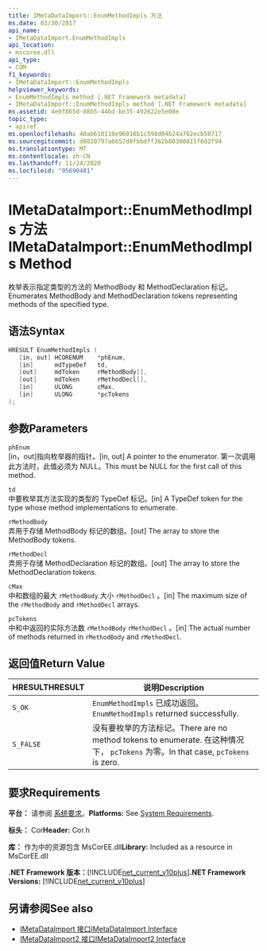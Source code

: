 ```yaml
---
title: IMetaDataImport::EnumMethodImpls 方法
ms.date: 03/30/2017
api_name:
- IMetaDataImport.EnumMethodImpls
api_location:
- mscoree.dll
api_type:
- COM
f1_keywords:
- IMetaDataImport::EnumMethodImpls
helpviewer_keywords:
- EnumMethodImpls method [.NET Framework metadata]
- IMetaDataImport::EnumMethodImpls method [.NET Framework metadata]
ms.assetid: 4e0f865d-88b5-44bd-be35-492622e5e08e
topic_type:
- apiref
ms.openlocfilehash: 40ab610110e96018b1c598d04b24a762ecb50717
ms.sourcegitcommit: d8020797a6657d0fbbdff362b80300815f682f94
ms.translationtype: MT
ms.contentlocale: zh-CN
ms.lasthandoff: 11/24/2020
ms.locfileid: "95690481"
---
```

# <a name="imetadataimportenummethodimpls-method"></a><span data-ttu-id="434cd-102">IMetaDataImport::EnumMethodImpls 方法</span><span class="sxs-lookup"><span data-stu-id="434cd-102">IMetaDataImport::EnumMethodImpls Method</span></span>

<span data-ttu-id="434cd-103">枚举表示指定类型的方法的 MethodBody 和 MethodDeclaration 标记。</span><span class="sxs-lookup"><span data-stu-id="434cd-103">Enumerates MethodBody and MethodDeclaration tokens representing methods of the specified type.</span></span>  
  
## <a name="syntax"></a><span data-ttu-id="434cd-104">语法</span><span class="sxs-lookup"><span data-stu-id="434cd-104">Syntax</span></span>  
  
```cpp  
HRESULT EnumMethodImpls (  
   [in, out] HCORENUM    *phEnum,
   [in]      mdTypeDef   td,
   [out]     mdToken     rMethodBody[],
   [out]     mdToken     rMethodDecl[],
   [in]      ULONG       cMax,
   [in]      ULONG       *pcTokens  
);  
```  
  
## <a name="parameters"></a><span data-ttu-id="434cd-105">参数</span><span class="sxs-lookup"><span data-stu-id="434cd-105">Parameters</span></span>  

 `phEnum`  
 <span data-ttu-id="434cd-106">[in，out]指向枚举器的指针。</span><span class="sxs-lookup"><span data-stu-id="434cd-106">[in, out] A pointer to the enumerator.</span></span> <span data-ttu-id="434cd-107">第一次调用此方法时，此值必须为 NULL。</span><span class="sxs-lookup"><span data-stu-id="434cd-107">This must be NULL for the first call of this method.</span></span>  
  
 `td`  
 <span data-ttu-id="434cd-108">中要枚举其方法实现的类型的 TypeDef 标记。</span><span class="sxs-lookup"><span data-stu-id="434cd-108">[in] A TypeDef token for the type whose method implementations to enumerate.</span></span>  
  
 `rMethodBody`  
 <span data-ttu-id="434cd-109">弄用于存储 MethodBody 标记的数组。</span><span class="sxs-lookup"><span data-stu-id="434cd-109">[out] The array to store the MethodBody tokens.</span></span>  
  
 `rMethodDecl`  
 <span data-ttu-id="434cd-110">弄用于存储 MethodDeclaration 标记的数组。</span><span class="sxs-lookup"><span data-stu-id="434cd-110">[out] The array to store the MethodDeclaration tokens.</span></span>  
  
 `cMax`  
 <span data-ttu-id="434cd-111">中和数组的最大 `rMethodBody` 大小 `rMethodDecl` 。</span><span class="sxs-lookup"><span data-stu-id="434cd-111">[in] The maximum size of the `rMethodBody` and `rMethodDecl` arrays.</span></span>  
  
 `pcTokens`  
 <span data-ttu-id="434cd-112">中和中返回的实际方法数 `rMethodBody` `rMethodDecl` 。</span><span class="sxs-lookup"><span data-stu-id="434cd-112">[in] The actual number of methods returned in `rMethodBody` and `rMethodDecl`.</span></span>  
  
## <a name="return-value"></a><span data-ttu-id="434cd-113">返回值</span><span class="sxs-lookup"><span data-stu-id="434cd-113">Return Value</span></span>  
  
|<span data-ttu-id="434cd-114">HRESULT</span><span class="sxs-lookup"><span data-stu-id="434cd-114">HRESULT</span></span>|<span data-ttu-id="434cd-115">说明</span><span class="sxs-lookup"><span data-stu-id="434cd-115">Description</span></span>|  
|-------------|-----------------|  
|`S_OK`|<span data-ttu-id="434cd-116">`EnumMethodImpls` 已成功返回。</span><span class="sxs-lookup"><span data-stu-id="434cd-116">`EnumMethodImpls` returned successfully.</span></span>|  
|`S_FALSE`|<span data-ttu-id="434cd-117">没有要枚举的方法标记。</span><span class="sxs-lookup"><span data-stu-id="434cd-117">There are no method tokens to enumerate.</span></span> <span data-ttu-id="434cd-118">在这种情况下， `pcTokens` 为零。</span><span class="sxs-lookup"><span data-stu-id="434cd-118">In that case, `pcTokens` is zero.</span></span>|  
  
## <a name="requirements"></a><span data-ttu-id="434cd-119">要求</span><span class="sxs-lookup"><span data-stu-id="434cd-119">Requirements</span></span>  

 <span data-ttu-id="434cd-120">**平台：** 请参阅 [系统要求](../../get-started/system-requirements.md)。</span><span class="sxs-lookup"><span data-stu-id="434cd-120">**Platforms:** See [System Requirements](../../get-started/system-requirements.md).</span></span>  
  
 <span data-ttu-id="434cd-121">**标头：** Cor</span><span class="sxs-lookup"><span data-stu-id="434cd-121">**Header:** Cor.h</span></span>  
  
 <span data-ttu-id="434cd-122">**库：** 作为中的资源包含 MsCorEE.dll</span><span class="sxs-lookup"><span data-stu-id="434cd-122">**Library:** Included as a resource in MsCorEE.dll</span></span>  
  
 <span data-ttu-id="434cd-123">**.NET Framework 版本：**[!INCLUDE[net_current_v10plus](../../../../includes/net-current-v10plus-md.md)]</span><span class="sxs-lookup"><span data-stu-id="434cd-123">**.NET Framework Versions:** [!INCLUDE[net_current_v10plus](../../../../includes/net-current-v10plus-md.md)]</span></span>  
  
## <a name="see-also"></a><span data-ttu-id="434cd-124">另请参阅</span><span class="sxs-lookup"><span data-stu-id="434cd-124">See also</span></span>

- [<span data-ttu-id="434cd-125">IMetaDataImport 接口</span><span class="sxs-lookup"><span data-stu-id="434cd-125">IMetaDataImport Interface</span></span>](imetadataimport-interface.md)
- [<span data-ttu-id="434cd-126">IMetaDataImport2 接口</span><span class="sxs-lookup"><span data-stu-id="434cd-126">IMetaDataImport2 Interface</span></span>](imetadataimport2-interface.md)
